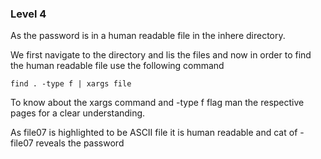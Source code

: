 ### Level 4 

As the password is in a human readable file in the inhere directory.

We first navigate to the directory and lis the files and now in order to find the human readable file use the following command 

```
find . -type f | xargs file
```

To know about the xargs  command and -type f flag man the respective pages for a clear understanding.

As file07 is highlighted to be ASCII file it is human readable and cat of -file07 reveals the password